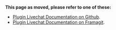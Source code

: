 **This page as moved, please refer to one of these:**

* [Plugin Livechat Documentation on Github](https://johnxlivingston.github.io/peertube-plugin-livechat/ja/documentation/installation/).
* [Plugin Livechat Documentation on Framagit](https://livingston.frama.io/peertube-plugin-livechat/ja/documentation/installation/).
